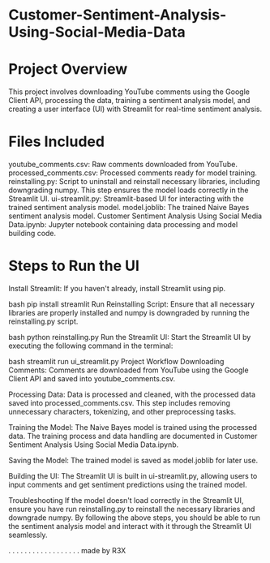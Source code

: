 # Customer-Sentiment-Analysis-Using-Social-Media-Data

# Project Overview
This project involves downloading YouTube comments using the Google Client API, processing the data, training a sentiment analysis model, and creating a user interface (UI) with Streamlit for real-time sentiment analysis.

# Files Included
youtube_comments.csv: Raw comments downloaded from YouTube.
processed_comments.csv: Processed comments ready for model training.
reinstalling.py: Script to uninstall and reinstall necessary libraries, including downgrading numpy. This step ensures the model loads correctly in the Streamlit UI.
ui-streamlit.py: Streamlit-based UI for interacting with the trained sentiment analysis model.
model.joblib: The trained Naive Bayes sentiment analysis model.
Customer Sentiment Analysis Using Social Media Data.ipynb: Jupyter notebook containing data processing and model building code.

# Steps to Run the UI
Install Streamlit: If you haven't already, install Streamlit using pip.

bash
pip install streamlit
Run Reinstalling Script: Ensure that all necessary libraries are properly installed and numpy is downgraded by running the reinstalling.py script.

bash
python reinstalling.py
Run the Streamlit UI: Start the Streamlit UI by executing the following command in the terminal:

bash
streamlit run ui_streamlit.py
Project Workflow
Downloading Comments: Comments are downloaded from YouTube using the Google Client API and saved into youtube_comments.csv.

Processing Data: Data is processed and cleaned, with the processed data saved into processed_comments.csv. This step includes removing unnecessary characters, tokenizing, and other preprocessing tasks.

Training the Model: The Naive Bayes model is trained using the processed data. The training process and data handling are documented in Customer Sentiment Analysis Using Social Media Data.ipynb.

Saving the Model: The trained model is saved as model.joblib for later use.

Building the UI: The Streamlit UI is built in ui-streamlit.py, allowing users to input comments and get sentiment predictions using the trained model.

Troubleshooting
If the model doesn't load correctly in the Streamlit UI, ensure you have run reinstalling.py to reinstall the necessary libraries and downgrade numpy.
By following the above steps, you should be able to run the sentiment analysis model and interact with it through the Streamlit UI seamlessly.

.
.
.
.
.
.
.
.
.
.
.
.
.
.
.
.
.
.
made by R3X
